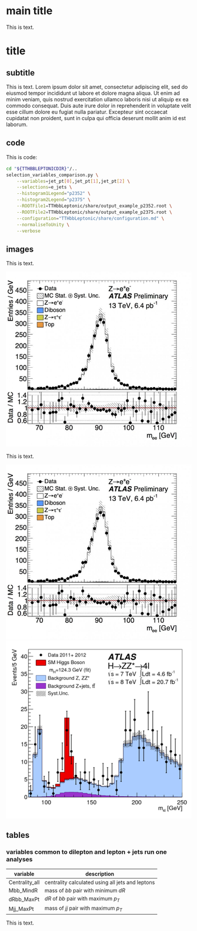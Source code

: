 # main title

This is text.

# title

## subtitle

This is text. Lorem ipsum dolor sit amet, consectetur adipiscing elit, sed do eiusmod tempor incididunt ut labore et dolore magna aliqua. Ut enim ad minim veniam, quis nostrud exercitation ullamco laboris nisi ut aliquip ex ea commodo consequat. Duis aute irure dolor in reprehenderit in voluptate velit esse cillum dolore eu fugiat nulla pariatur. Excepteur sint occaecat cupidatat non proident, sunt in culpa qui officia deserunt mollit anim id est laborum.

## code

This is code:

```Bash
cd "${TTHBBLEPTONICDIR}"/..
selection_variables_comparison.py \
    --variables=jet_pt[0],jet_pt[1],jet_pt[2] \
    --selections=e_jets \
    --histogram1Legend="p2352" \
    --histogram2Legend="p2375" \
    --ROOTFile1=TTHbbLeptonic/share/output_example_p2352.root \
    --ROOTFile2=TTHbbLeptonic/share/output_example_p2375.root \
    --configuration="TTHbbLeptonic/share/configuration.md" \
    --normaliseToUnity \
    --verbose
```

## images

This is text.

![](images/image_1.png)

This is text.

![](images/image_1.png)
![](images/image_2.png)

## tables

### variables common to dilepton and lepton + jets run one analyses

|**variable**|**description**|
|---|---|
|Centrality_all|centrality calculated using all jets and leptons|
|Mbb_MindR|mass of ${bb}$ pair with minimum ${dR}$|
|dRbb_MaxPt|${dR}$ of ${bb}$ pair with maximum ${p_{T}}$|
|Mjj_MaxPt|mass of ${jj}$ pair with maximum ${p_{T}}$|

This is text.
